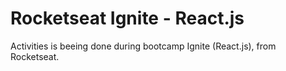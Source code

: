 # Rocketseat Ignite - React.js
Activities is beeing done during bootcamp Ignite (React.js), from Rocketseat.
